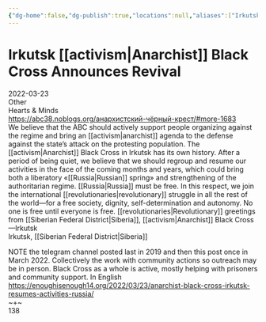 ```yaml
---
{"dg-home":false,"dg-publish":true,"locations":null,"aliases":["Irkutsk [[activism|Anarchist]] Black Cross Announces Revival","Anarchist Black Cross, Black Cross, Irkutsk Anarchist Black Cross"],"location":null,"title":"Irkutsk [[activism|Anarchist]] Black Cross Announces Revival","tag":"event, political","date":null,"linter-yaml-title-alias":"Irkutsk [[activism|Anarchist]] Black Cross Announces Revival","permalink":"/irkutsk-anarchist-black-cross-announces-revival/","dgHomeLink":true,"dgPassFrontmatter":true}
---
```



# Irkutsk [[activism|Anarchist]] Black Cross Announces Revival

2022-03-23  
Other  
Hearts & Minds  
https://abc38.noblogs.org/анархистский-чёрный-крест/#more-1683  
We believe that the ABC should actively support people organizing against the regime and bring an [[activism|anarchist]] agenda to the defense against the state’s attack on the protesting population. The [[activism|Anarchist]] Black Cross in Irkutsk has its own history. After a period of being quiet, we believe that we should regroup and resume our activities in the face of the coming months and years, which could bring both a liberatory «[[Russia|Russian]] spring» and strengthening of the authoritarian regime. [[Russia|Russia]] must be free. In this respect, we join the international [[revolutionaries|revolutionary]] struggle in all the rest of the world—for a free society, dignity, self-determination and autonomy. No one is free until everyone is free. [[revolutionaries|Revolutionary]] greetings from [[Siberian Federal District|Siberia]], [[activism|Anarchist]] Black Cross—Irkutsk  
Irkutsk, [[Siberian Federal District|Siberia]]

NOTE the telegram channel posted last in 2019 and then this post once in March 2022. Collectively the work with community actions so outreach may be in person. Black Cross as a whole is active, mostly helping with prisoners and community support. In English https://enoughisenough14.org/2022/03/23/anarchist-black-cross-irkutsk-resumes-activities-russia/  
~+~  
138
